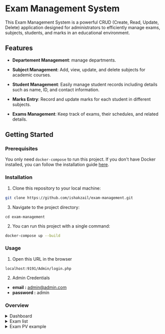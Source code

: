 # Exam Management System

This Exam Management System is a powerful CRUD (Create, Read, Update, Delete) application designed for administrators to efficiently manage exams, subjects, students, and marks in an educational environment.

## Features

- **Departement Management**: manage departments.

- **Subject Management**: Add, view, update, and delete subjects for academic courses.

- **Student Management**: Easily manage student records including details such as name, ID, and contact information.

- **Marks Entry**: Record and update marks for each student in different subjects.

- **Exams Management**: Keep track of exams, their schedules, and related details.

## Getting Started

### Prerequisites

You only need `docker-compose` to run this project. If you don't have Docker installed, you can follow the installation guide [here](https://docs.docker.com/get-docker/).

### Installation

1. Clone this repository to your local machine:

```bash
git clone https://github.com/ishakzail/exam-management.git
```

3. Navigate to the project directory:
```
cd exam-management
```

2. You can run this project with a single command:

```sh
docker-compose up --build
```

### Usage

1. Open this URL in the browser
```
localhost:9191/Admin/login.php
```

2. Admin Credentials

- **email :**
  admin@admin.com
- **password :**
  admin
### Overview

<details>
<summary>Dashboard</summary>
  <img src="https://github.com/ishakzail/Exam_Mangement/blob/main/images/dashborad_.png" alt="dashboard" />
</details>

<details>
<summary>Exam list</summary>
  <img src="https://github.com/ishakzail/Exam_Mangement/blob/main/images/exam_list_.png" alt="dashboard" />
</details>

<details>
<summary>Exam PV example</summary>
  <img src="https://github.com/ishakzail/Exam_Mangement/blob/main/images/exam_PV_.png" alt="dashboard" />
</details>


